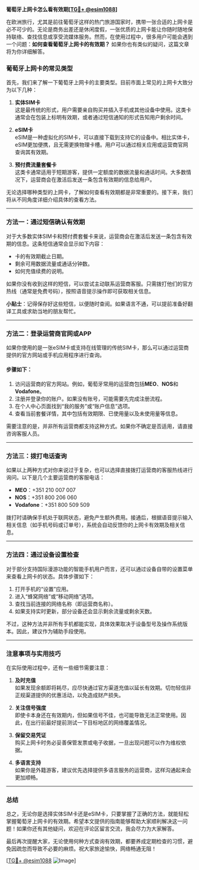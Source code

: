 **葡萄牙上网卡怎么看有效期[[TG💪+ @esim1088](https://t.me/s/esim1088)]**

在欧洲旅行，尤其是前往葡萄牙这样的热门旅游国家时，携带一张合适的上网卡是必不可少的。无论是商务出差还是休闲度假，一张优质的上网卡能让你随时随地保持联络、查找信息或享受流媒体服务。然而，在使用过程中，很多用户可能会遇到一个问题：**如何查看葡萄牙上网卡的有效期？** 如果你也有类似的疑问，这篇文章将为你详细解答。

### 葡萄牙上网卡的常见类型

首先，我们来了解一下葡萄牙上网卡的主要类型。目前市面上常见的上网卡大致分为以下几种：

1. **实体SIM卡**  
   这是最传统的形式，用户需要亲自购买并插入手机或其他设备中使用。这类卡通常会在包装上标明有效期，或者通过短信通知的形式告知用户剩余时间。

2. **eSIM卡**  
   eSIM是一种虚拟化的SIM卡，可以直接下载到支持它的设备中。相比实体卡，eSIM更加便携，且无需更换物理卡槽。用户可以通过相关应用或运营商官网查询其有效期。

3. **预付费流量套餐卡**  
   这类卡通常适用于短期游客，提供一定额度的数据流量和通话时间。大多数情况下，运营商会在激活后发送一条包含有效期的信息给用户。

无论选择哪种类型的上网卡，了解如何查看有效期都是非常重要的。接下来，我们将从不同角度详细介绍具体的查看方法。

---

### 方法一：通过短信确认有效期

对于大多数实体SIM卡和预付费套餐卡来说，运营商会在激活后发送一条包含有效期的信息。这条短信通常会显示如下内容：

- 卡的有效期截止日期。
- 剩余可用数据流量或通话分钟数。
- 如何充值续费的说明。

如果你没有收到这样的短信，可以尝试主动联系运营商客服。只需拨打他们的官方热线（通常是免费号码），按照语音提示操作即可获取相关信息。

**小贴士**：记得保存好这些短信，以便随时查阅。如果语言不通，可以提前准备好翻译工具或求助当地的朋友帮忙。

---

### 方法二：登录运营商官网或APP

如果你使用的是一张eSIM卡或支持在线管理的传统SIM卡，那么可以通过运营商提供的官方网站或手机应用程序进行查询。

#### 步骤如下：
1. 访问运营商的官方网站。例如，葡萄牙常用的运营商包括**MEO**、**NOS**和**Vodafone**。
2. 注册并登录你的账户。如果没有账号，可能需要先完成注册流程。
3. 在个人中心页面找到“我的服务”或“账户信息”选项。
4. 查看当前套餐详情，其中包括有效期限、已使用量以及未使用量等信息。

需要注意的是，并非所有运营商都支持这种方式。如果你不确定是否适用，请直接咨询客服人员。

---

### 方法三：拨打电话查询

如果以上两种方式对你来说过于复杂，也可以选择直接拨打运营商的客服热线进行询问。以下是几个主要运营商的客服电话：

- **MEO**：+351 210 007 007  
- **NOS**：+351 800 206 060  
- **Vodafone**：+351 800 509 509  

拨打时请确保手机处于联网状态，避免产生额外费用。接通后，根据语音提示输入相关信息（如手机号码或订单号），系统会自动反馈你的上网卡有效期及相关信息。

---

### 方法四：通过设备设置检查

对于部分支持国际漫游功能的智能手机用户而言，还可以通过设备自带的设置菜单来查看上网卡的状态。具体步骤如下：

1. 打开手机的“设置”应用。
2. 进入“蜂窝网络”或“移动网络”选项。
3. 查找当前连接的网络名称（即运营商名称）。
4. 如果支持实时更新，部分设备还会显示剩余流量或剩余天数。

不过，这种方法并非所有手机都能实现，具体效果取决于设备型号及操作系统版本。因此，建议作为辅助手段使用。

---

### 注意事项与实用技巧

在实际使用过程中，还有一些细节需要注意：

1. **及时充值**  
   如果发现余额即将耗尽，应尽快通过官方渠道充值以延长有效期。切勿轻信非正规渠道提供的优惠活动，以免造成财产损失。

2. **关注信号强度**  
   即使卡本身还在有效期内，但如果信号不佳，也可能导致无法正常使用。因此，在出行前最好提前测试一下目标地区的网络覆盖情况。

3. **保留交易凭证**  
   购买上网卡时务必妥善保管发票或电子收据，一旦出现问题可以作为维权依据。

4. **多语言支持**  
   如果你是外籍游客，建议优先选择提供多语言服务的运营商，这样沟通起来会更加顺畅。

---

### 总结

总之，无论你是选择实体SIM卡还是eSIM卡，只要掌握了正确的方法，就能轻松掌握葡萄牙上网卡的有效期。希望本文提供的指南能够帮助大家顺利解决这一问题！如果你还有其他疑问，欢迎在评论区留言交流，我会尽力为大家解答。

最后再次提醒大家，无论使用何种方式查询有效期，都要养成定期检查的习惯，避免因疏忽而导致不必要的麻烦。祝大家旅途愉快，网络畅通无阻！

[[TG💪+ @esim1088](https://t.me/s/esim1088) ![Image](https://i.postimg.cc/4NQfJmqS/Snipaste-2025-05-13-00-14-12.png)]